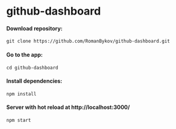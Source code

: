 # github-dashboard

#### Download repository:
```
git clone https://github.com/RomanBykov/github-dashboard.git
```

#### Go to the app:
```
cd github-dashboard
```

#### Install dependencies:
```
npm install
```

#### Server with hot reload at http://localhost:3000/
```
npm start
```
